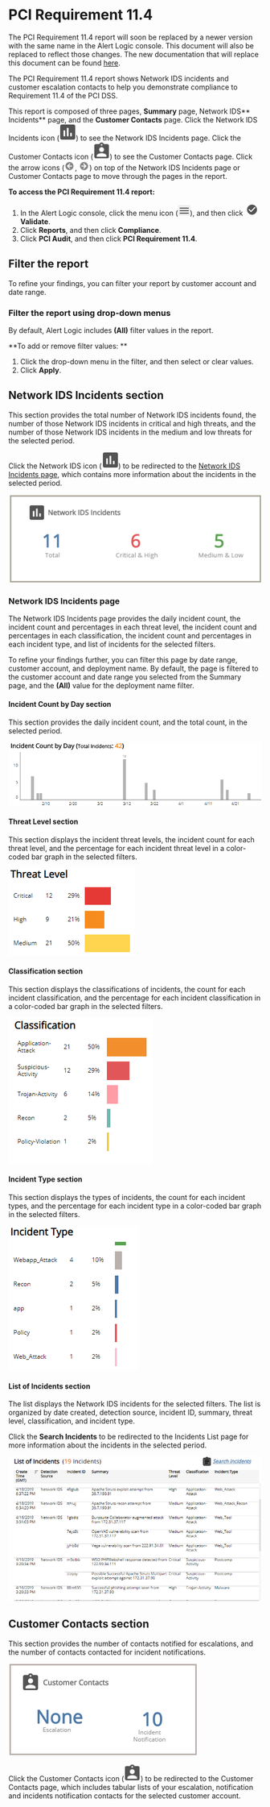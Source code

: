 # PCI Requirement 11.4

The PCI Requirement 11.4 report will soon be replaced by a newer version with the same name in the Alert Logic console. This document will also be replaced  to reflect those changes. The new documentation that will replace this document can be found [here](PCI-requirement-11.4.md).

The PCI Requirement 11.4 report shows Network IDS incidents and customer escalation contacts to help you demonstrate compliance to Requirement 11.4 of the PCI DSS.

This report is composed of three pages, **Summary** page, Network IDS** Incidents** page, and the **Customer Contacts** page. Click the Network IDS Incidents icon (![](../../../Resources/Images/Reports/PCI-requirement-11.4/networkidsincidents.png)) to see the Network IDS Incidents page. Click the Customer Contacts icon (![](../../../Resources/Images/Reports/PCI-requirement-11.4/customer-contacts_33x34.png)) to see the Customer Contacts page. Click the arrow icons (![](../../../Resources/Images/Reports/VulnerabilityHostExplorer/arrow-previous.png), ![](../../../Resources/Images/Reports/VulnerabilityHostExplorer/arrow.png)) on top of the Network IDS Incidents page or Customer Contacts page to move through the pages in the report.

**To access the PCI Requirement 11.4 report:**

1. In the Alert Logic console, click the menu icon (![](../../../Resources/Images/dashboard/menu-icon.png)), and then click ![](../../../Resources/Images/dashboard/validate-icon.png)**Validate**.
2. Click **Reports**, and then click  **Compliance**.
3. Click **PCI Audit**, and then click **PCI Requirement 11.4**.

## Filter the report

To refine your findings, you can filter your report by customer account and date range.

### Filter the report using drop-down menus

By default, Alert Logic includes **(All)** filter values in the report.

**To add or remove filter values: **

1. Click the drop-down menu in the filter, and then select or clear values.
2. Click **Apply**.

## Network IDS Incidents section

This section provides the total number of Network IDS incidents found, the number of those Network IDS incidents in critical and high threats, and the number of those Network IDS incidents in the medium and low threats for the selected period.

Click the Network IDS icon (![](../../../Resources/Images/Reports/PCI-requirement-11.4/networkidsincidents.png)) to be redirected to the [Network IDS Incidents page](#Network), which contains more information about the incidents in the selected period.

![](../../../Resources/Images/Reports/PCI-requirement-11.4/network-ids-incidents.png)

### Network IDS Incidents page

The Network IDS Incidents page provides the daily incident count, the incident count and percentages in each threat level, the incident count and percentages in each classification,  the incident count and percentages in each incident type, and list of incidents for the selected filters.

To refine your findings further, you can filter this page by date range, customer account, and deployment name. By default, the page is filtered to the customer account and date range you selected from the Summary page, and the **(All)** value for the deployment name filter.

#### Incident Count by Day section

This section provides the daily incident count, and the total count, in the selected period.

![](../../../Resources/Images/Reports/PCI-requirement-11.4/incident-count-by-day.png)

#### Threat Level section

This section displays the incident threat levels, the incident count for each threat level, and the percentage for each incident threat level in a color-coded bar graph in the selected filters.

![](../../../Resources/Images/Reports/PCI-requirement-11.4/threat-level.png)

#### Classification section 

This section displays the classifications of incidents, the count for each incident classification, and the percentage for each incident classification in a color-coded bar graph in the selected filters.

![](../../../Resources/Images/Reports/PCI-requirement-11.4/classification.png)

#### Incident Type section

This section displays the types of incidents, the count for each incident types, and the percentage for each incident type in a color-coded bar graph in the selected filters.

![](../../../Resources/Images/Reports/PCI-requirement-11.4/incident-type.png)

#### List of Incidents section

The list displays the Network IDS incidents for the selected filters. The list is organized by date created, detection source, incident ID, summary, threat level, classification, and incident type.

Click the **Search Incidents** to be redirected to the Incidents List page for more information about the incidents in the selected period.

![](../../../Resources/Images/Reports/PCI-requirement-11.4/list-of-incidents.png)

## Customer Contacts section

This section provides the number of contacts notified for escalations, and the number of contacts contacted for incident notifications.

![](../../../Resources/Images/Reports/PCI-requirement-11.4/customercontacts.png)

Click the Customer Contacts icon (![](../../../Resources/Images/Reports/PCI-requirement-11.4/customer-contacts_33x34.png)) to  be redirected to the Customer Contacts page, which includes tabular lists of your escalation, notification and incidents notification contacts for the selected customer account.
